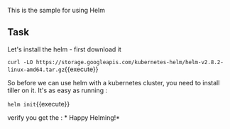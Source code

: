 This is the sample for using Helm 

## Task

Let's install the helm - first download it 

`curl -LO https://storage.googleapis.com/kubernetes-helm/helm-v2.8.2-linux-amd64.tar.gz`{{execute}}

So before we can use helm with a kubernetes cluster, you need to install tiller on it. It's as easy as running :


`helm init`{{execute}}

verify you get the : * Happy Helming!*
